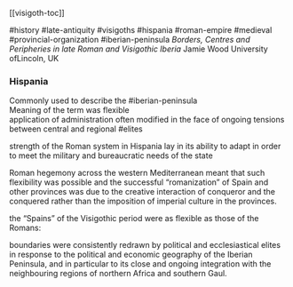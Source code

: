[[visigoth-toc]] 

#history #late-antiquity #visigoths #hispania #roman-empire #medieval #provincial-organization #iberian-peninsula 
*Borders, Centres and Peripheries in late Roman and Visigothic Iberia*
Jamie Wood University ofLincoln, UK

### Hispania  
Commonly used to describe the #iberian-peninsula  
Meaning of the term was flexible  
application of administration often modified in the face of ongoing tensions between central and regional #elites  

strength of the Roman system in Hispania lay in its ability to adapt in order to meet the military and bureaucratic needs of the state   

Roman hegemony across the western
Mediterranean meant that such flexibility was possible and the successful
“romanization” of Spain and other provinces was due to the creative interaction
of conqueror and the conquered rather than the imposition of imperial culture in
the provinces.  


the “Spains” of the Visigothic period were as flexible as those of the Romans:  

boundaries were consistently redrawn by political and ecclesiastical elites in response to the political and economic geography of the Iberian Peninsula, and in particular to its close and ongoing integration with the neighbouring regions of northern Africa and southern Gaul.


